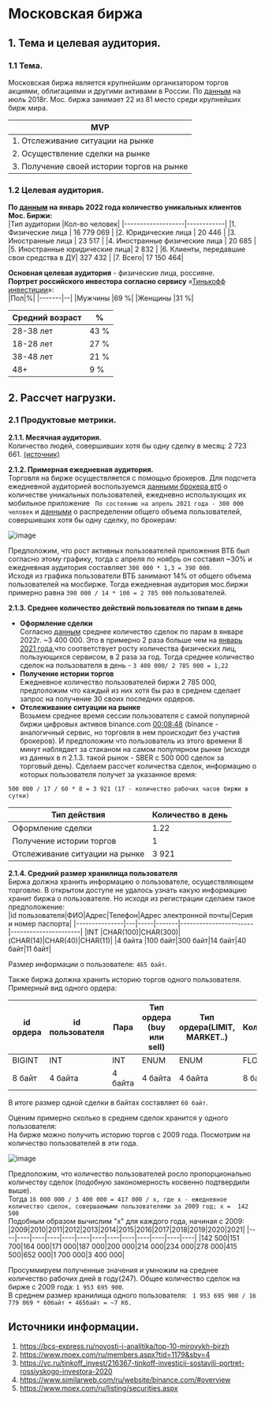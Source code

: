 # Московская биржа 
## 1. Тема и целевая аудитория.
### 1.1 Тема.
   Московская биржа является крупнейшим организатором торгов акциями, облигациями и другими активами в России. По [данным](https://bcs-express.ru/novosti-i-analitika/top-10-mirovykh-birzh) на июль 2018г. Мос. биржа занимает 22 из 81 место среди крупнейших бирж мира. 
   
   |MVP|
   |---|
   |1. Отслеживание ситуации на рынке| 
   |2. Осуществление сделки на рынке| 
   |3. Получение своей истории торгов на рынке| 
### 1.2 Целевая аудитория.
**По [данным](https://www.moex.com/ru/members.aspx?tid=1179&sby=4) на январь 2022 года количество уникальных клиентов Мос. Биржи:**  
|Тип аудитории      |Кол-во человек|
|-------------------|------------|
|1. Физические лица | 16 779 069 |
|2. Юридические лица | 20 446 |
|3. Иностранные лица | 23 517 |
|4. Иностранные физические лица | 20 685 |
|5. Иностранные юридические лица|  2 832 |
|6. Клиенты, передавшие свои средства в ДУ| 327 432 |
|7. Всего| 17 150 464|  
  
**Основная целевая аудитория** - физические лица, россияне.  
**Портрет российского инвестора согласно сервису** «[Тинькофф инвестиции](https://vc.ru/tinkoff_invest/216367-tinkoff-investicii-sostavili-portret-rossiyskogo-investora-2020)»:  
   |Пол|%|
   |-------|--|
   |Мужчины        |69 %|
   |Женщины        |31 %|  
     
   |Средний возраст|%| 
   |---------------|--|
   |28-38 лет      |43 %|
   |18-28 лет      |27 %|
   |38-48 лет      |21 %|
   |48+            |9  %|  
   
 
## 2. Рассчет нагрузки. 
### 2.1 Продуктовые метрики.  
   **2.1.1. Месячная аудитория.**  
   Количество людей, совершивших хотя бы одну сделку в месяц: 2 723 661. [(источник)](https://www.moex.com/ru/members.aspx?tid=1179&sby=4)  

   **2.1.2. Примерная ежедневная аудитория.**  
Торговля на бирже осуществляется с помощью брокеров. Для подсчета ежедневной аудиторией воспользуемся [данными брокера втб](https://www.vtb.ru/o-banke/press-centr/novosti-i-press-relizy/2021/04/2021-04-20-obem-sredstv-pod-upravleniem-vtb-kapital-investitsii-v-i-kvartale-vyros-na-107/#) о количестве уникальных пользователей, ежедневно использующих их мобильное приложение ``` По состоянию на апрель 2021 года - 300 000 человек``` и [данными](https://smart-lab.ru/brokers-rating/russia/stat/) о распределении общего объема пользователей, совершивших хотя бы одну сделку, по брокерам:  
  
![image](https://user-images.githubusercontent.com/77728314/167299298-f57c1b43-4b20-4ede-b8e6-bb2c2746ca67.png)  
  
Предположим, что рост активных пользователей приложения ВТБ был согласно этому графику, тогда с апреля по ноябрь он составил ~30% и ежедневная аудитория составляет ``` 300 000 * 1,3 = 390 000 ```.  
Исходя из графика пользователи ВТБ занимают 14% от общего объема пользователей на мосбирже. Тогда ежедневная аудитория мос.биржи примерно равна ```390 000 / 14 * 100 = 2 785 000``` пользователей.  
  
   **2.1.3. Среднее количество действий пользователя по типам в день**  
   +  **Оформление сделки**  
   Согласно [данным](https://www.moex.com/ru/marketdata/#/mode=groups&group=4&collection=3&boardgroup=57&data_type=history&date=2022-01-19&category=main) среднее количество сделок по парам в январе 2022г. ~3 400 000. Это в примерно 2 раза больше чем на [январь 2021 года](https://www.moex.com/ru/marketdata/#/mode=groups&group=4&collection=3&boardgroup=57&data_type=history&date=2022-01-19&category=main),что соответствует росту количества физических лиц, пользующихся сервисом, в 2 раза за год. Тогда среднее количество сделок на пользователя в день - ```3 400 000/ 2 785 000 = 1,22```
   + **Получение истории торгов**  
   Ежедневное количество пользователей биржи 2 785 000, предположим что каждый из них хотя бы раз в среднем сделает запрос на получение 30 своих последних ордеров.  
   + **Отслеживание ситуации на рынке**  
   Возьмем среднее время сессии пользователя с самой популярной биржи цифровых активов binance.com [00:08:48](https://www.similarweb.com/ru/website/binance.com/#overview) (binance - аналогичный сервис, но торговля в нем происходит без участия брокеров). И предположим что пользователь из этого времени 8 минут наблядает за стаканом на самом популярном рынке (исходя из данных в п 2.1.3. такой рынок - SBER с 500 000 сделок за торговый день). Сделаем рассчет количества сделок, информацию о которых пользователя получет за указанное время:  
   ```
 500 000 / 17 / 60 * 8 = 3 921 (17 - количество рабочих часов биржи в сутки)
   ```
   |Тип действия | Количество в день| 
   |-------------|------------------|
   |Оформление сделки| 1.22|
   |Получение истории торгов| 1|
   |Отслеживание ситуации на рынке|3 921|  
   
   **2.1.4. Средний размер хранилища пользователя**   
   Биржа должна хранить информацию о пользователе, осуществляющем торговлю.
   В открытом доступе не удалось узнать какую информацию хранит биржа о пользователе. Но исходя из регистрации сделаем такое предположение:  
   |id пользователя|ФИО|Адрес|Телефон|Адрес электронной почты|Серия и номер паспорта|
   |---------------|---|-----|-------|-----------------------|----------------------|
   |INT            |CHAR(100)|CHAR(300)|(CHAR(14)|CHAR(40)|CHAR(11)|
   |4 байта        |100 байт|300 байт|14 байт|40 байт|11 байт|  
   
   Размер информации о пользователе: ```465 байт```.
   
   Также биржа должна хранить историю торгов одного пользователя.  
Примерный вид одного ордера:  

|id ордера|id пользователя|Пара|Тип ордера (buy или sell)|Тип ордера(LIMIT, MARKET..)|Количество|Время|Цена|Стоп цена|Статус|
|---------|---------------|----|-------------------------|---------------------------|----------|-----|----|---------|------|
|BIGINT      |INT         |INT    |ENUM                  | ENUM                      |FLOAT64   |DATE |FLOAT64|FLOAT64|ENUM|
|8 байт  |4 байта         |4 байта|4 байта               | 4 байта                   | 8 байт  |8 байт|8 байт |8 байт|4 байта|
  
В итоге размер одной сделки в байтах составляет ```60 байт```.

Оценим примерно сколько в среднем сделок хранится у одного пользователя:  
На бирже можно получить историю торгов с 2009 года. Посмотрим на количество пользователей в эти года.  
  
![image](https://user-images.githubusercontent.com/77728314/167309682-30297b57-6744-4b3a-b73f-62fc8c837e88.png)
  
Предположим, что количество пользователей росло пропорционально количеству сделок (подобную закономерность косвенно подтвердили выше).  
Тогда ```16 000 000 / 3 400 000 = 417 000 / x, где x - ежедневное количество сделок, совершаемыми пользователями за 2009 год; x =  142 500```  
Подобным образом вычислим "x" для каждого года, начиная с 2009:  
|2009|2010|2011|2012|2013|2014|2015|2016|2017|2018|2019|2020|2021|
|----|----|----|----|----|----|----|----|----|----|----|----|----|
|142 500|151 700|164 000|171 000|187 000|200 000|214 000|234 000|278 000|415 500|652 000|1 700 000|3 400 000|  

Просуммируем полученные значения и умножим на среднее количество рабочих дней в году(247). 
Общее количество сделок на бирже с 2009 года: ```1 953 695 900```.  
В среднем размер хранилища одного пользователя: ``` 1 953 695 900 / 16 779 069 * 60байт + 465байт = ~7 Кб.```


## Источники информации. 
1. https://bcs-express.ru/novosti-i-analitika/top-10-mirovykh-birzh
2. https://www.moex.com/ru/members.aspx?tid=1179&sby=4
3. https://vc.ru/tinkoff_invest/216367-tinkoff-investicii-sostavili-portret-rossiyskogo-investora-2020
4. https://www.similarweb.com/ru/website/binance.com/#overview
5. https://www.moex.com/ru/listing/securities.aspx

